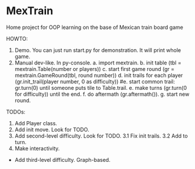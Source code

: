 # MexTrain
Home project for OOP learning on the base of Mexican train board game

HOWTO:
1. Demo. You can just run start.py for demonstration. It will print whole game.
2. Manual dev-like. In py-console.
a. import mextrain.
b. init table (tbl = mextrain.Table(number or players))
c. start first game round (gr = mextrain.GameRound(tbl, round number))
d. init trails for each player (gr.init_trail(player number, 0 as difficulty))
#e. start common trail: gr.turn(0) until someone puts tile to Table.trail.
e. make turns (gr.turn(0 for difficulty)) until the end.
f. do aftermath (gr.aftermath()).
g. start new round.

TODOs:
1. Add Player class.
2. Add init move. Look for TODO.
3. Add second-level difficulty. Look for TODO.
   3.1 Fix init trails.
   3.2 Add to turn.
4. Make interactivity.


* Add third-level difficulty. Graph-based.
